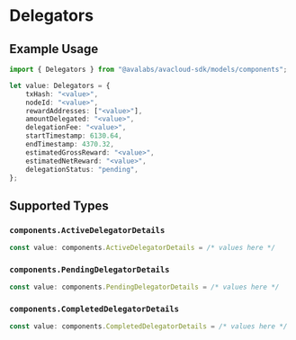 # Delegators

## Example Usage

```typescript
import { Delegators } from "@avalabs/avacloud-sdk/models/components";

let value: Delegators = {
    txHash: "<value>",
    nodeId: "<value>",
    rewardAddresses: ["<value>"],
    amountDelegated: "<value>",
    delegationFee: "<value>",
    startTimestamp: 6130.64,
    endTimestamp: 4370.32,
    estimatedGrossReward: "<value>",
    estimatedNetReward: "<value>",
    delegationStatus: "pending",
};
```

## Supported Types

### `components.ActiveDelegatorDetails`

```typescript
const value: components.ActiveDelegatorDetails = /* values here */
```

### `components.PendingDelegatorDetails`

```typescript
const value: components.PendingDelegatorDetails = /* values here */
```

### `components.CompletedDelegatorDetails`

```typescript
const value: components.CompletedDelegatorDetails = /* values here */
```

